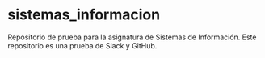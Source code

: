 # sistemas_informacion
Repositorio de prueba para la asignatura de Sistemas de Información. Este repositorio es una prueba de Slack y GitHub.
